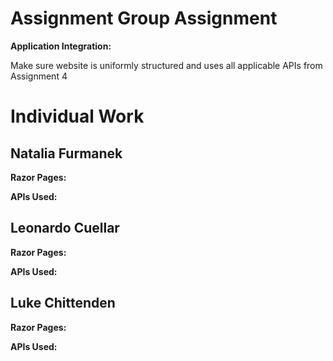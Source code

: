 # Assignment Group Assignment
<strong> Application Integration:</strong>
<p> Make sure website is uniformly structured and uses all applicable APIs from Assignment 4</p>

# Individual Work
## Natalia Furmanek 
<strong> Razor Pages: </strong>

<strong> APIs Used: </strong>

## Leonardo Cuellar
<strong> Razor Pages: </strong>

<strong> APIs Used: </strong>

## Luke Chittenden
<strong> Razor Pages: </strong>

<strong> APIs Used: </strong>
